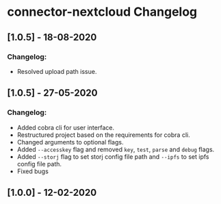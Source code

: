 # connector-nextcloud Changelog

## [1.0.5] - 18-08-2020
### Changelog:
* Resolved upload path issue.

## [1.0.5] - 27-05-2020
### Changelog:
* Added cobra cli for user interface.
* Restructured project based on the requirements for cobra cli.
* Changed arguments to optional flags.
* Added `--accesskey` flag and removed `key`, `test`, `parse` and `debug` flags.
* Added `--storj` flag to set storj config file path and `--ipfs` to set ipfs config file path.
* Fixed bugs

## [1.0.0] - 12-02-2020